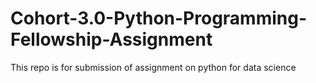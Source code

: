 # Cohort-3.0-Python-Programming-Fellowship-Assignment
This repo is for submission of assignment on python for data science

